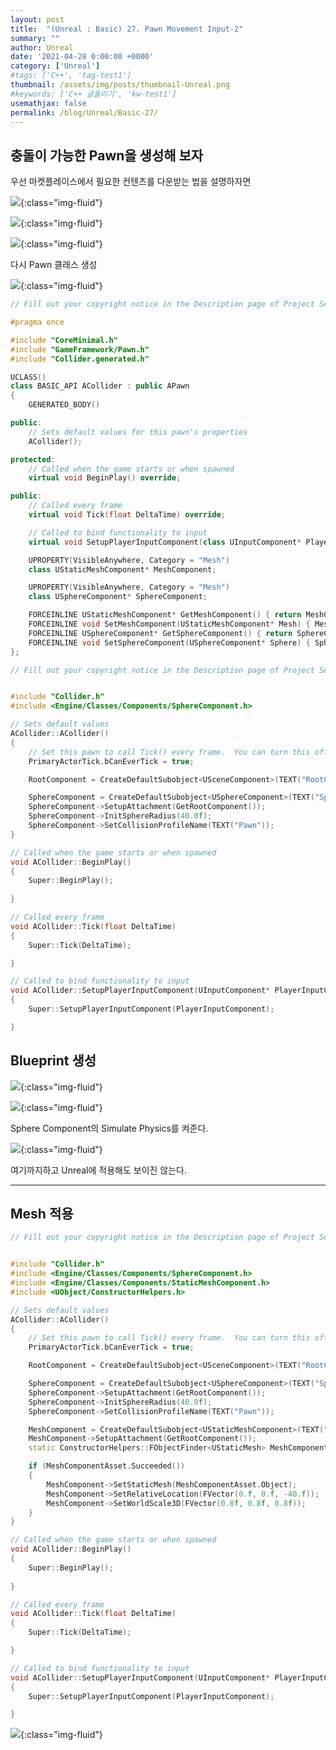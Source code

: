 ```yaml
---
layout: post
title:  "(Unreal : Basic) 27. Pawn Movement Input-2"
summary: ""
author: Unreal
date: '2021-04-28 0:00:00 +0000'
category: ['Unreal']
#tags: ['C++', 'tag-test1']
thumbnail: /assets/img/posts/thumbnail-Unreal.png
#keywords: ['C++ 글올리기', 'kw-test1']
usemathjax: false
permalink: /blog/Unreal/Basic-27/
---
```


## 충돌이 가능한 Pawn을 생성해 보자

우선 마켓플레이스에서 필요한 컨텐츠를 다운받는 법을 설명하자면

![](/assets/img/posts/Unreal/Basic-27-2.PNG){:class="img-fluid"}

![](/assets/img/posts/Unreal/Basic-27-3.PNG){:class="img-fluid"}

![](/assets/img/posts/Unreal/Basic-27-4.PNG){:class="img-fluid"}

다시 Pawn 클래스 생성

![](/assets/img/posts/Unreal/Basic-27-1.PNG){:class="img-fluid"}

```cpp
// Fill out your copyright notice in the Description page of Project Settings.

#pragma once

#include "CoreMinimal.h"
#include "GameFramework/Pawn.h"
#include "Collider.generated.h"

UCLASS()
class BASIC_API ACollider : public APawn
{
	GENERATED_BODY()

public:
	// Sets default values for this pawn's properties
	ACollider();

protected:
	// Called when the game starts or when spawned
	virtual void BeginPlay() override;

public:	
	// Called every frame
	virtual void Tick(float DeltaTime) override;

	// Called to bind functionality to input
	virtual void SetupPlayerInputComponent(class UInputComponent* PlayerInputComponent) override;

	UPROPERTY(VisibleAnywhere, Category = "Mesh")
	class UStaticMeshComponent* MeshComponent;

	UPROPERTY(VisibleAnywhere, Category = "Mesh")
	class USphereComponent* SphereComponent;

	FORCEINLINE UStaticMeshComponent* GetMeshComponent() { return MeshComponent; };
	FORCEINLINE void SetMeshComponent(UStaticMeshComponent* Mesh) { MeshComponent = Mesh; }
	FORCEINLINE USphereComponent* GetSphereComponent() { return SphereComponent; };
	FORCEINLINE void SetSphereComponent(USphereComponent* Sphere) { SphereComponent = Sphere; }
};
```

```cpp
// Fill out your copyright notice in the Description page of Project Settings.


#include "Collider.h"
#include <Engine/Classes/Components/SphereComponent.h>

// Sets default values
ACollider::ACollider()
{
 	// Set this pawn to call Tick() every frame.  You can turn this off to improve performance if you don't need it.
	PrimaryActorTick.bCanEverTick = true;

	RootComponent = CreateDefaultSubobject<USceneComponent>(TEXT("RootComponent"));

	SphereComponent = CreateDefaultSubobject<USphereComponent>(TEXT("SphereComponent"));
	SphereComponent->SetupAttachment(GetRootComponent());
	SphereComponent->InitSphereRadius(40.0f);
	SphereComponent->SetCollisionProfileName(TEXT("Pawn"));
}

// Called when the game starts or when spawned
void ACollider::BeginPlay()
{
	Super::BeginPlay();
	
}

// Called every frame
void ACollider::Tick(float DeltaTime)
{
	Super::Tick(DeltaTime);

}

// Called to bind functionality to input
void ACollider::SetupPlayerInputComponent(UInputComponent* PlayerInputComponent)
{
	Super::SetupPlayerInputComponent(PlayerInputComponent);

}
```

## Blueprint 생성

![](/assets/img/posts/Unreal/Basic-27-5.PNG){:class="img-fluid"}

![](/assets/img/posts/Unreal/Basic-27-6.PNG){:class="img-fluid"}

Sphere Component의 Simulate Physics를 켜준다.

![](/assets/img/posts/Unreal/Basic-27-7.PNG){:class="img-fluid"}

여기까지하고 Unreal에 적용해도 보이진 않는다.

---

## Mesh 적용

```cpp
// Fill out your copyright notice in the Description page of Project Settings.


#include "Collider.h"
#include <Engine/Classes/Components/SphereComponent.h>
#include <Engine/Classes/Components/StaticMeshComponent.h>
#include <UObject/ConstructorHelpers.h>

// Sets default values
ACollider::ACollider()
{
 	// Set this pawn to call Tick() every frame.  You can turn this off to improve performance if you don't need it.
	PrimaryActorTick.bCanEverTick = true;

	RootComponent = CreateDefaultSubobject<USceneComponent>(TEXT("RootComponent"));

	SphereComponent = CreateDefaultSubobject<USphereComponent>(TEXT("SphereComponent"));
	SphereComponent->SetupAttachment(GetRootComponent());
	SphereComponent->InitSphereRadius(40.0f);
	SphereComponent->SetCollisionProfileName(TEXT("Pawn"));

	MeshComponent = CreateDefaultSubobject<UStaticMeshComponent>(TEXT("MeshComponent"));
	MeshComponent->SetupAttachment(GetRootComponent());
	static ConstructorHelpers::FObjectFinder<UStaticMesh> MeshComponentAsset(TEXT("StaticMesh'/Game/StarterContent/Shapes/Shape_Cone.Shape_Cone'"));

	if (MeshComponentAsset.Succeeded())
	{
		MeshComponent->SetStaticMesh(MeshComponentAsset.Object);
		MeshComponent->SetRelativeLocation(FVector(0.f, 0.f, -40.f));
		MeshComponent->SetWorldScale3D(FVector(0.8f, 0.8f, 0.8f));
	}
}

// Called when the game starts or when spawned
void ACollider::BeginPlay()
{
	Super::BeginPlay();
	
}

// Called every frame
void ACollider::Tick(float DeltaTime)
{
	Super::Tick(DeltaTime);

}

// Called to bind functionality to input
void ACollider::SetupPlayerInputComponent(UInputComponent* PlayerInputComponent)
{
	Super::SetupPlayerInputComponent(PlayerInputComponent);

}
```

![](/assets/img/posts/Unreal/Basic-27-8.PNG){:class="img-fluid"}